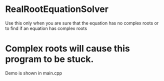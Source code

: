 # RealRootEquationSolver

Use this only when you are sure that the equation has no complex roots or to
find if an equation has complex roots

# Complex roots will cause this program to be stuck.

Demo is shown in main.cpp
